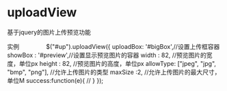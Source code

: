 # uploadView
基于jquery的图片上传预览功能


实例
                $("#up").uploadView({
                    uploadBox: '#bigBox',//设置上传框容器
                    showBox : '#preview',//设置显示预览图片的容器
                    width : 82, //预览图片的宽度，单位px
                    height : 82, //预览图片的高度，单位px
                    allowType: ["jpeg", "jpg", "bmp", "png"], //允许上传图片的类型
                    maxSize :2, //允许上传图片的最大尺寸，单位M
                    success:function(e){
                        //
                    }
                });
